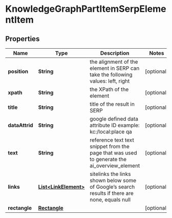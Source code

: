 

# KnowledgeGraphPartItemSerpElementItem


## Properties

| Name | Type | Description | Notes |
|------------ | ------------- | ------------- | -------------|
|**position** | **String** | the alignment of the element in SERP can take the following values: left, right |  [optional] |
|**xpath** | **String** | the XPath of the element |  [optional] |
|**title** | **String** | title of the result in SERP |  [optional] |
|**dataAttrid** | **String** | google defined data attribute ID example: kc:/local:place qa |  [optional] |
|**text** | **String** | reference text text snippet from the page that was used to generate the ai_overview_element |  [optional] |
|**links** | [**List&lt;LinkElement&gt;**](LinkElement.md) | sitelinks the links shown below some of Google’s search results if there are none, equals null |  [optional] |
|**rectangle** | [**Rectangle**](Rectangle.md) |  |  [optional] |



